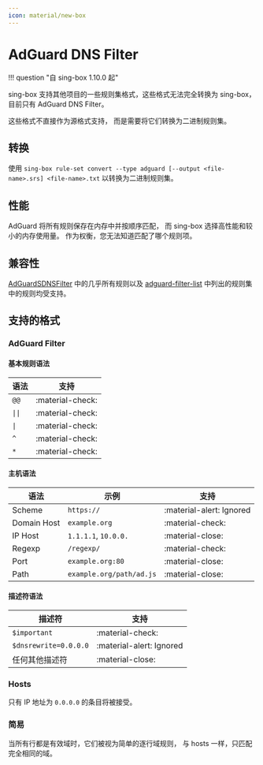 ```yaml
---
icon: material/new-box
---
```


# AdGuard DNS Filter

!!! question "自 sing-box 1.10.0 起"

sing-box 支持其他项目的一些规则集格式，这些格式无法完全转换为 sing-box，
目前只有 AdGuard DNS Filter。

这些格式不直接作为源格式支持，
而是需要将它们转换为二进制规则集。

## 转换

使用 `sing-box rule-set convert --type adguard [--output <file-name>.srs] <file-name>.txt` 以转换为二进制规则集。

## 性能

AdGuard 将所有规则保存在内存中并按顺序匹配，
而 sing-box 选择高性能和较小的内存使用量。
作为权衡，您无法知道匹配了哪个规则项。

## 兼容性

[AdGuardSDNSFilter](https://github.com/AdguardTeam/AdGuardSDNSFilter)
中的几乎所有规则以及 [adguard-filter-list](https://github.com/ppfeufer/adguard-filter-list)
中列出的规则集中的规则均受支持。

## 支持的格式

### AdGuard Filter

#### 基本规则语法

| 语法     | 支持               |
|--------|------------------|
| `@@`   | :material-check: | 
| `\|\|` | :material-check: | 
| `\|`   | :material-check: |
| `^`    | :material-check: |
| `*`    | :material-check: |

#### 主机语法

| 语法          | 示例                       | 支持                       |
|-------------|--------------------------|--------------------------|
| Scheme      | `https://`               | :material-alert: Ignored |
| Domain Host | `example.org`            | :material-check:         |
| IP Host     | `1.1.1.1`, `10.0.0.`     | :material-close:         |
| Regexp      | `/regexp/`               | :material-check:         |
| Port        | `example.org:80`         | :material-close:         |
| Path        | `example.org/path/ad.js` | :material-close:         |

#### 描述符语法

| 描述符                   | 支持                       |
|-----------------------|--------------------------|
| `$important`          | :material-check:         |
| `$dnsrewrite=0.0.0.0` | :material-alert: Ignored |
| 任何其他描述符               | :material-close:         |

### Hosts

只有 IP 地址为 `0.0.0.0` 的条目将被接受。

### 简易

当所有行都是有效域时，它们被视为简单的逐行域规则， 与 hosts 一样，只匹配完全相同的域。